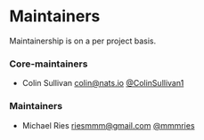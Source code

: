 # Maintainers

Maintainership is on a per project basis.

### Core-maintainers
  - Colin Sullivan <colin@nats.io> [@ColinSullivan1](https://github.com/ColinSullivan1)
  
### Maintainers
  - Michael Ries <riesmmm@gmail.com> [@mmmries](https://github.com/mmmries)